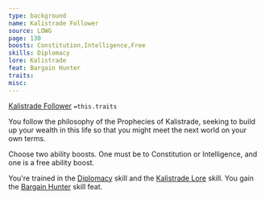 ```yaml
---
type: background
name: Kalistrade Follower 
source: LOWG
page: 130
boosts: Constitution,Intelligence,Free
skills: Diplomacy
lore: Kalistrade
feat: Bargain Hunter
traits: 
misc: 
---
```


[Kalistrade Follower](###%20Kalistrade%20Follower)
`=this.traits`


You follow the philosophy of the Prophecies of Kalistrade, seeking to build up your wealth in this life so that you might meet the next world on your own terms.

Choose two ability boosts. One must be to Constitution or Intelligence, and one is a free ability boost.

You're trained in the [Diplomacy](Diplomacy) skill and the [Kalistrade Lore](Kalistrade%20Lore) skill. You gain the [Bargain Hunter](Bargain%20Hunter) skill feat.

